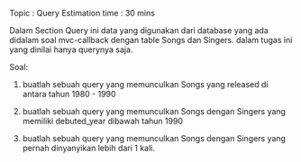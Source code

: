 Topic : Query
Estimation time : 30 mins

Dalam Section Query ini data yang digunakan dari database yang ada didalam soal mvc-callback dengan table Songs dan Singers.
dalam tugas ini yang dinilai hanya querynya saja.

Soal:
  1. buatlah sebuah query yang memunculkan Songs yang released di antara tahun  1980 - 1990


  2. buatlah sebuah query yang memunculkan Songs dengan Singers yang memiliki debuted_year dibawah tahun 1990

  3. buatlah sebuah query yang memunculkan Songs dengan Singers yang pernah dinyanyikan lebih dari 1 kali.